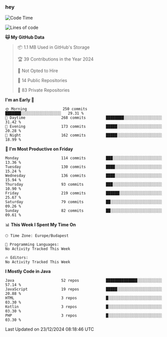 ### hey

<!--START_SECTION:waka-->
![Code Time](http://img.shields.io/badge/Code%20Time-1%2C037%20hrs%202%20mins-blue)

![Lines of code](https://img.shields.io/badge/From%20Hello%20World%20I%27ve%20Written-1.1%20million%20lines%20of%20code-blue)

**🐱 My GitHub Data** 

> 📦 1.1 MB Used in GitHub's Storage 
 > 
> 🏆 39 Contributions in the Year 2024
 > 
> 🚫 Not Opted to Hire
 > 
> 📜 14 Public Repositories 
 > 
> 🔑 83 Private Repositories 
 > 
**I'm an Early 🐤** 

```text
🌞 Morning                250 commits         ███████░░░░░░░░░░░░░░░░░░   29.31 % 
🌆 Daytime                268 commits         ████████░░░░░░░░░░░░░░░░░   31.42 % 
🌃 Evening                173 commits         █████░░░░░░░░░░░░░░░░░░░░   20.28 % 
🌙 Night                  162 commits         █████░░░░░░░░░░░░░░░░░░░░   18.99 % 
```
📅 **I'm Most Productive on Friday** 

```text
Monday                   114 commits         ███░░░░░░░░░░░░░░░░░░░░░░   13.36 % 
Tuesday                  130 commits         ████░░░░░░░░░░░░░░░░░░░░░   15.24 % 
Wednesday                136 commits         ████░░░░░░░░░░░░░░░░░░░░░   15.94 % 
Thursday                 93 commits          ███░░░░░░░░░░░░░░░░░░░░░░   10.90 % 
Friday                   219 commits         ██████░░░░░░░░░░░░░░░░░░░   25.67 % 
Saturday                 79 commits          ██░░░░░░░░░░░░░░░░░░░░░░░   09.26 % 
Sunday                   82 commits          ██░░░░░░░░░░░░░░░░░░░░░░░   09.61 % 
```


📊 **This Week I Spent My Time On** 

```text
🕑︎ Time Zone: Europe/Budapest

💬 Programming Languages: 
No Activity Tracked This Week

🔥 Editors: 
No Activity Tracked This Week
```

**I Mostly Code in Java** 

```text
Java                     52 repos            ██████████████░░░░░░░░░░░   57.14 % 
JavaScript               19 repos            █████░░░░░░░░░░░░░░░░░░░░   20.88 % 
HTML                     3 repos             █░░░░░░░░░░░░░░░░░░░░░░░░   03.30 % 
Kotlin                   3 repos             █░░░░░░░░░░░░░░░░░░░░░░░░   03.30 % 
PHP                      3 repos             █░░░░░░░░░░░░░░░░░░░░░░░░   03.30 % 
```




 Last Updated on 23/12/2024 08:18:46 UTC
<!--END_SECTION:waka-->
